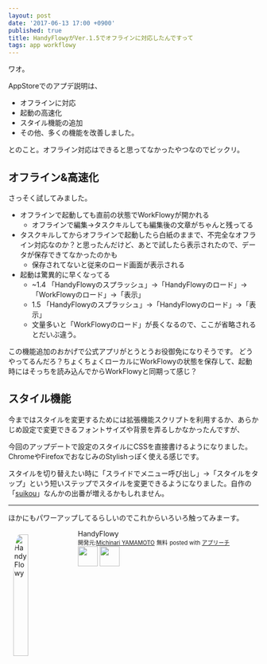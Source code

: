 ```yaml
---
layout: post
date: '2017-06-13 17:00 +0900'
published: true
title: HandyFlowyがVer.1.5でオフラインに対応したんですって
tags: app workflowy
---
```

ワオ。

AppStoreでのアプデ説明は、

- オフラインに対応
- 起動の高速化
- スタイル機能の追加
- その他、多くの機能を改善しました。

とのこと。オフライン対応はできると思ってなかったやつなのでビックリ。

## オフライン&高速化

さっそく試してみました。

- オフラインで起動しても直前の状態でWorkFlowyが開かれる
  - オフラインで編集→タスクキルしても編集後の文章がちゃんと残ってる
- タスクキルしてからオフラインで起動したら白紙のままで、不完全なオフライン対応なのか？と思ったんだけど、あとで試したら表示されたので、データが保存できてなかったのかも
  - 保存されてないと従来のロード画面が表示される
- 起動は驚異的に早くなってる
  - ~1.4 「HandyFlowyのスプラッシュ」→「HandyFlowyのロード」→「WorkFlowyのロード」→「表示」
  - 1.5 「HandyFlowyのスプラッシュ」→「HandyFlowyのロード」→「表示」
  - 文量多いと「WorkFlowyのロード」が長くなるので、ここが省略されるとだいぶ違う。

この機能追加のおかげで公式アプリがとうとうお役御免になりそうです。
どうやってるんだろ？ちょくちょくローカルにWorkFlowyの状態を保存して、起動時にはそっちを読み込んでからWorkFlowyと同期って感じ？

## スタイル機能

今まではスタイルを変更するためには拡張機能スクリプトを利用するか、あらかじめ設定で変更できるフォントサイズや背景を弄るしかなかったんですが、

今回のアップデートで設定のスタイルにCSSを直接書けるようになりました。ChromeやFirefoxでおなじみのStylishっぽく使える感じです。

スタイルを切り替えたい時に「スライドでメニュー呼び出し」→「スタイルをタップ」という短いステップでスタイルを変更できるようになりました。自作の「[suikou](http://akio6o6.hateblo.jp/entry/2016/04/02/000000)」なんかの出番が増えるかもしれません。

---

ほかにもパワーアップしてるらしいのでこれからいろいろ触ってみまーす。

<div id="appreach-box" style="text-align:left;">
    <img id="appreach-image" src="//lh3.googleusercontent.com/V1eCKX02a-G7Cyr5J2O4LkX1afocZIkJRgQtP5dJfE1cHjDH8dJpRPohppEgairMpe-q=w170" alt="HandyFlowy" style="float:left; margin:10px; width:25%; max-width:120px; border-radius:10%;">
    <div class="appreach-info" style="margin: 10px;">
        <div id="appreach-appname">HandyFlowy</div>
        <div id="appreach-developer" style="font-size:80%; display:inline-block; _display:inline;">
            開発元:<a id="appreach-developerurl" href="https://itunes.apple.com/jp/developer/michinari-yamamoto/id967739756?uo=4" target="_blank" rel="nofollow">Michinari YAMAMOTO</a>
        </div>
        <div id="appreach-price" style="font-size:80%; display:inline-block; _display:inline;">無料</div>
        <div class="appreach-powered" style="font-size:80%; display:inline-block; _display:inline;">
            posted with <a href="http://mama-hack.com/app-reach/" title="アプリーチ" target="_blank" rel="nofollow">アプリーチ</a>
        </div>
        <div class="appreach-links" style="float: left;">
            <div id="appreach-itunes-link" style="display: inline-block; _display: inline;">
                <a id="appreach-itunes" href="https://itunes.apple.com/jp/app/handyflowy/id1080279196?mt=8&amp;uo=4&amp;at=10l4wP" target="_blank" rel="nofollow">
                    <img src="https://nabettu.github.io/appreach/img/itune_ja.svg" style="height:40px;">
                </a>
            </div>
            <div id="appreach-gplay-link" style="display:inline-block; _display:inline;">
                <a id="appreach-gplay" href="https://play.google.com/store/apps/details?id=jp.nap.app.handyflowy" target="_blank" rel="nofollow">
                    <img src="https://nabettu.github.io/appreach/img/gplay_ja.png" style="height:40px;">
                </a>
            </div>
        </div>
    </div>
    <div class="appreach-footer" style="margin-bottom:10px; clear: left;"></div>
</div>
